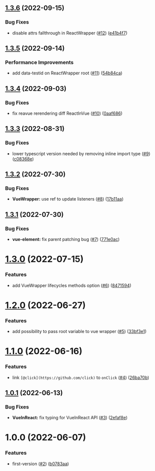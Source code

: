 ## [1.3.6](https://github.com/ChibiBlasphem/reavue/compare/v1.3.5...v1.3.6) (2022-09-15)


### Bug Fixes

* disable attrs fallthrough in ReactWrapper ([#12](https://github.com/ChibiBlasphem/reavue/issues/12)) ([e41b4f7](https://github.com/ChibiBlasphem/reavue/commit/e41b4f709633f024b222e7615c5d61b64dbf6ba7))

## [1.3.5](https://github.com/ChibiBlasphem/reavue/compare/v1.3.4...v1.3.5) (2022-09-14)


### Performance Improvements

* add data-testid on ReactWrapper root ([#11](https://github.com/ChibiBlasphem/reavue/issues/11)) ([54b84ca](https://github.com/ChibiBlasphem/reavue/commit/54b84caa0d8d672589aab6d1271c26be86f94471))

## [1.3.4](https://github.com/ChibiBlasphem/reavue/compare/v1.3.3...v1.3.4) (2022-09-03)


### Bug Fixes

* fix reavue rerendering diff ReactInVue ([#10](https://github.com/ChibiBlasphem/reavue/issues/10)) ([0aaf686](https://github.com/ChibiBlasphem/reavue/commit/0aaf686b490607f5361ae71abec4414d1485a234))

## [1.3.3](https://github.com/ChibiBlasphem/reavue/compare/v1.3.2...v1.3.3) (2022-08-31)


### Bug Fixes

* lower typescript version needed by removing inline import type ([#9](https://github.com/ChibiBlasphem/reavue/issues/9)) ([c08368e](https://github.com/ChibiBlasphem/reavue/commit/c08368e205214036343c942654a4b4aceeee3243))

## [1.3.2](https://github.com/ChibiBlasphem/reavue/compare/v1.3.1...v1.3.2) (2022-07-30)


### Bug Fixes

* **VueWrapper:** use ref to update listeners ([#8](https://github.com/ChibiBlasphem/reavue/issues/8)) ([17b11aa](https://github.com/ChibiBlasphem/reavue/commit/17b11aa6ee2f9ce9a7efdcfc456eeecc4a232356))

## [1.3.1](https://github.com/ChibiBlasphem/reavue/compare/v1.3.0...v1.3.1) (2022-07-30)


### Bug Fixes

* **vue-element:** fix parent patching bug ([#7](https://github.com/ChibiBlasphem/reavue/issues/7)) ([771e0ac](https://github.com/ChibiBlasphem/reavue/commit/771e0ac8ec313fc616a6a22b81fdfa33e4100c03))

# [1.3.0](https://github.com/ChibiBlasphem/reavue/compare/v1.2.0...v1.3.0) (2022-07-15)


### Features

* add VueWrapper lifecycles methods option ([#6](https://github.com/ChibiBlasphem/reavue/issues/6)) ([8471594](https://github.com/ChibiBlasphem/reavue/commit/847159442a3fd7ad0d0cb634003d1ad01a087d23))

# [1.2.0](https://github.com/ChibiBlasphem/reavue/compare/v1.1.0...v1.2.0) (2022-06-27)


### Features

* add possibility to pass root variable to vue wrapper ([#5](https://github.com/ChibiBlasphem/reavue/issues/5)) ([33bf3e1](https://github.com/ChibiBlasphem/reavue/commit/33bf3e1c95135dd88118edc81d70c658c77214cc))

# [1.1.0](https://github.com/ChibiBlasphem/reavue/compare/v1.0.1...v1.1.0) (2022-06-16)


### Features

* link `[@click](https://github.com/click)` to `onClick` ([#4](https://github.com/ChibiBlasphem/reavue/issues/4)) ([26ba70b](https://github.com/ChibiBlasphem/reavue/commit/26ba70b6d84a580151b05b92d2ab50f1dfed2fc8))

## [1.0.1](https://github.com/ChibiBlasphem/reavue/compare/v1.0.0...v1.0.1) (2022-06-13)


### Bug Fixes

* **VueInReact:** fix typing for VueInReact API ([#3](https://github.com/ChibiBlasphem/reavue/issues/3)) ([2efaf8e](https://github.com/ChibiBlasphem/reavue/commit/2efaf8e96efdddae33e41323bd6d9d4d5339eaa3))

# 1.0.0 (2022-06-07)


### Features

* first-version ([#2](https://github.com/ChibiBlasphem/reavue/issues/2)) ([b0783aa](https://github.com/ChibiBlasphem/reavue/commit/b0783aa459f9b7c36385c9a86ce5aad8ccc29eb7))
